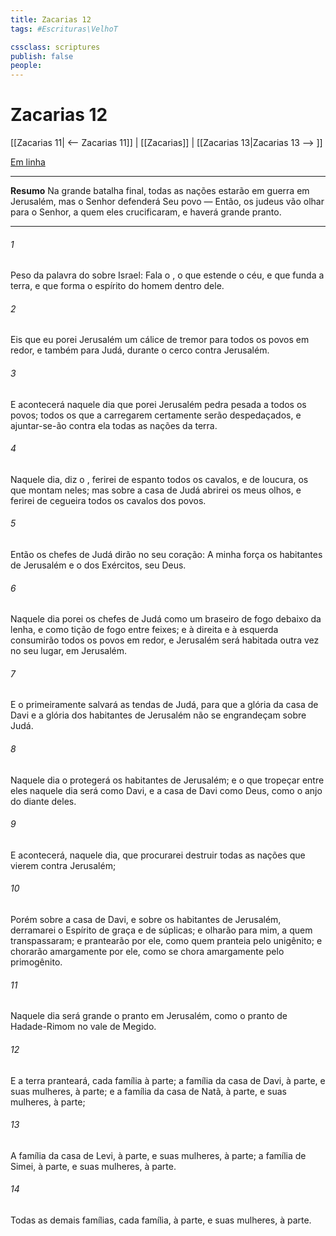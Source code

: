 ```yaml
---
title: Zacarias 12
tags: #Escrituras\VelhoT

cssclass: scriptures
publish: false
people:
---
```


# Zacarias 12
[[Zacarias 11| <-- Zacarias 11]] | [[Zacarias]] | [[Zacarias 13|Zacarias 13 --> ]]

[Em linha](https://churchofjesuschrist.org/study/scriptures/ot/zech/12?lang=por)

---
__Resumo__
Na grande batalha final, todas as nações estarão em guerra em Jerusalém, mas o Senhor defenderá Seu povo — Então, os judeus vão olhar para o Senhor, a quem eles crucificaram, e haverá grande pranto.

---
###### 1 
Peso da palavra do  sobre Israel: Fala o , o que estende o céu, e que funda a terra, e que forma o espírito do homem dentro dele.

###### 2 
Eis que eu porei Jerusalém  um cálice de tremor para todos os povos em redor, e também para Judá, durante o cerco contra Jerusalém.

###### 3 
E acontecerá naquele dia que porei Jerusalém  pedra pesada a todos os povos; todos os que a carregarem certamente serão despedaçados, e ajuntar-se-ão contra ela todas as nações da terra.

###### 4 
Naquele dia, diz o , ferirei de espanto todos os cavalos, e de loucura, os que montam neles; mas sobre a casa de Judá abrirei os meus olhos, e ferirei de cegueira todos os cavalos dos povos.

###### 5 
Então os chefes de Judá dirão no seu coração: A minha força  os habitantes de Jerusalém e o  dos Exércitos, seu Deus.

###### 6 
Naquele dia porei os chefes de Judá como um braseiro de fogo debaixo da lenha, e como  tição de fogo entre feixes; e à direita e à esquerda consumirão todos os povos em redor, e Jerusalém será habitada outra vez no seu lugar, em Jerusalém.

###### 7 
E o  primeiramente salvará as tendas de Judá, para que a glória da casa de Davi e a glória dos habitantes de Jerusalém não se engrandeçam sobre Judá.

###### 8 
Naquele dia o  protegerá os habitantes de Jerusalém; e o que tropeçar entre eles naquele dia será como Davi, e a casa de Davi  como Deus, como o anjo do  diante deles.

###### 9 
E acontecerá, naquele dia, que procurarei destruir todas as nações que vierem contra Jerusalém;

###### 10 
Porém sobre a casa de Davi, e sobre os habitantes de Jerusalém, derramarei o Espírito de graça e de súplicas; e olharão para mim, a quem transpassaram; e prantearão por ele, como quem pranteia pelo unigênito; e chorarão amargamente por ele, como se chora amargamente pelo primogênito.

###### 11 
Naquele dia será grande o pranto em Jerusalém, como o pranto de Hadade-Rimom no vale de Megido.

###### 12 
E a terra pranteará, cada família à parte; a família da casa de Davi, à parte, e suas mulheres, à parte; e a família da casa de Natã, à parte, e suas mulheres, à parte;

###### 13 
A família da casa de Levi, à parte, e suas mulheres, à parte; a família de Simei, à parte, e suas mulheres, à parte.

###### 14 
Todas as demais famílias, cada família, à parte, e suas mulheres, à parte.

